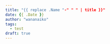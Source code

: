 ```yaml
---
title: "{{ replace .Name "-" " " | title }}"
date: {{ .Date }}
author: "wananaiko"
tags:
  - test
draft: true
---
```

